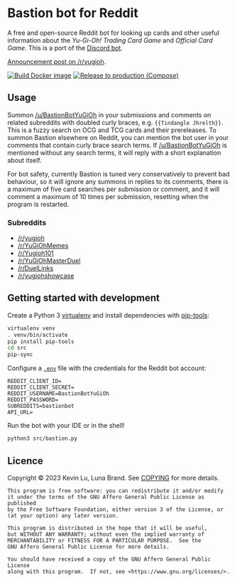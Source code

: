 # Bastion bot for Reddit

A free and open-source Reddit bot for looking up cards and other useful information about the
_Yu-Gi-Oh! Trading Card Game_ and _Official Card Game_. This is a port of the
[Discord bot](https://github.com/DawnbrandBots/bastion-bot).

[Announcement post on /r/yugioh](https://reddit.com/r/yugioh/comments/139u4wb/the_bastion_card_bot_is_now_available_on_this/).

[![Build Docker image](https://github.com/DawnbrandBots/bastion-for-reddit/actions/workflows/docker.yml/badge.svg)](https://github.com/DawnbrandBots/bastion-for-reddit/actions/workflows/docker.yml)
[![Release to production (Compose)](https://github.com/DawnbrandBots/bastion-for-reddit/actions/workflows/release-compose.yml/badge.svg)](https://github.com/DawnbrandBots/bastion-for-reddit/actions/workflows/release-compose.yml)

## Usage

Summon [/u/BastionBotYuGiOh](https://reddit.com/u/BastionBotYuGiOh) in your submissions and comments on related subreddits
with doubled curly braces, e.g. `{{Tindangle Jhrelth}}`. This is a fuzzy search on OCG and TCG cards and their prereleases.
To summon Bastion elsewhere on Reddit, you can mention the bot user in your comments that contain curly brace search terms.
If [/u/BastionBotYuGiOh](https://reddit.com/u/BastionBotYuGiOh) is mentioned without any search terms, it will reply with
a short explanation about itself.

For bot safety, currently Bastion is tuned very conservatively to prevent bad behaviour,
so it will ignore any summons in replies to its comments,
there is a maximum of five card searches per submission or comment,
and it will comment a maximum of 10 times per submission, resetting when the program is restarted.

### Subreddits

- [/r/yugioh](https://reddit.com/r/yugioh)
- [/r/YuGiOhMemes](https://reddit.com/r/YuGiOhMemes)
- [/r/Yugioh101](https://reddit.com/r/Yugioh101)
- [/r/YuGiOhMasterDuel](https://reddit.com/r/YuGiOhMasterDuel)
- [/r/DuelLinks](https://reddit.com/r/DuelLinks)
- [/r/yugiohshowcase](https://reddit.com/r/yugiohshowcase)

## Getting started with development

Create a Python 3 [virtualenv](https://virtualenv.pypa.io) and install dependencies with
[pip-tools](https://github.com/jazzband/pip-tools):

```bash
virtualenv venv
. venv/bin/activate
pip install pip-tools
cd src
pip-sync
```

Configure a [`.env`](https://pypi.org/project/python-dotenv) file with the credentials for the Reddit bot account:

```dotenv
REDDIT_CLIENT_ID=
REDDIT_CLIENT_SECRET=
REDDIT_USERNAME=BastionBotYuGiOh
REDDIT_PASSWORD=
SUBREDDITS=bastionbot
API_URL=
```

Run the bot with your IDE or in the shell!

```bash
python3 src/bastion.py
```

## Licence

Copyright © 2023 Kevin Lu, Luna Brand.
See [COPYING](https://github.com/DawnbrandBots/bastion-for-reddit/blob/master/COPYING) for more details.

```
This program is free software: you can redistribute it and/or modify
it under the terms of the GNU Affero General Public License as published
by the Free Software Foundation, either version 3 of the License, or
(at your option) any later version.

This program is distributed in the hope that it will be useful,
but WITHOUT ANY WARRANTY; without even the implied warranty of
MERCHANTABILITY or FITNESS FOR A PARTICULAR PURPOSE.  See the
GNU Affero General Public License for more details.

You should have received a copy of the GNU Affero General Public License
along with this program.  If not, see <https://www.gnu.org/licenses/>.
```

